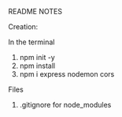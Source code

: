 README NOTES

Creation:

In the terminal
1. npm init -y
2. npm install 
3. npm i express nodemon cors

Files
1. .gitignore for node_modules
